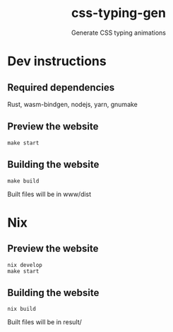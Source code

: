 <h1 align="center">css-typing-gen</h1>
<p align="center">Generate CSS typing animations</p>

# Dev instructions

## Required dependencies
Rust, wasm-bindgen, nodejs, yarn, gnumake

## Preview the website
```
make start
```

## Building the website
```
make build
```

Built files will be in www/dist

# Nix
## Preview the website
```
nix develop
make start
```

## Building the website
```
nix build
```
Built files will be in result/